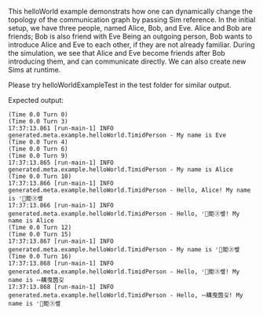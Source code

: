 This helloWorld example demonstrats how one can dynamically change the topology of the communication graph by passing Sim reference. In the initial setup, we have three people, named Alice, Bob, and Eve. Alice and Bob are friends; Bob is also friend with Eve Being an outgoing person, Bob wants to introduce Alice and Eve to each other, if they are not already familiar. During the simulation, we see that Alice and Eve become friends after Bob introducing them, and can communicate directly. We can also create new Sims at runtime. 

Please try helloWorldExampleTest in the test folder for similar output. 

Expected output: 
```
(Time 0.0 Turn 0)
(Time 0.0 Turn 3)
17:37:13.861 [run-main-1] INFO generated.meta.example.helloWorld.TimidPerson - My name is Eve
(Time 0.0 Turn 4)
(Time 0.0 Turn 6)
(Time 0.0 Turn 9)
17:37:13.865 [run-main-1] INFO generated.meta.example.helloWorld.TimidPerson - My name is Alice
(Time 0.0 Turn 10)
17:37:13.866 [run-main-1] INFO generated.meta.example.helloWorld.TimidPerson - Hello, Alice! My name is ʳ࢐壾㋜쏖
17:37:13.866 [run-main-1] INFO generated.meta.example.helloWorld.TimidPerson - Hello, ʳ࢐壾㋜쏖! My name is Alice
(Time 0.0 Turn 12)
(Time 0.0 Turn 15)
17:37:13.867 [run-main-1] INFO generated.meta.example.helloWorld.TimidPerson - My name is ʳ࢐壾㋜쏖
(Time 0.0 Turn 16)
17:37:13.868 [run-main-1] INFO generated.meta.example.helloWorld.TimidPerson - Hello, ʳ࢐壾㋜쏖! My name is ⥎耩曳筃깇
17:37:13.868 [run-main-1] INFO generated.meta.example.helloWorld.TimidPerson - Hello, ⥎耩曳筃깇! My name is ʳ࢐壾㋜쏖
```
